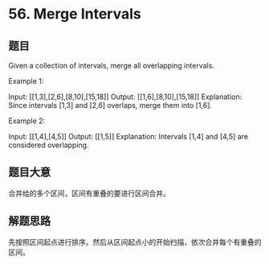 # 56. Merge Intervals #
## 题目 #
Given a collection of intervals, merge all overlapping intervals.

Example 1:


Input: [[1,3],[2,6],[8,10],[15,18]]
Output: [[1,6],[8,10],[15,18]]
Explanation: Since intervals [1,3] and [2,6] overlaps, merge them into [1,6].

Example 2:


Input: [[1,4],[4,5]]
Output: [[1,5]]
Explanation: Intervals [1,4] and [4,5] are considered overlapping.

## 题目大意 #
合并给的多个区间，区间有重叠的要进行区间合并。

## 解题思路 #
先按照区间起点进行排序。然后从区间起点小的开始扫描，依次合并每个有重叠的区间。
